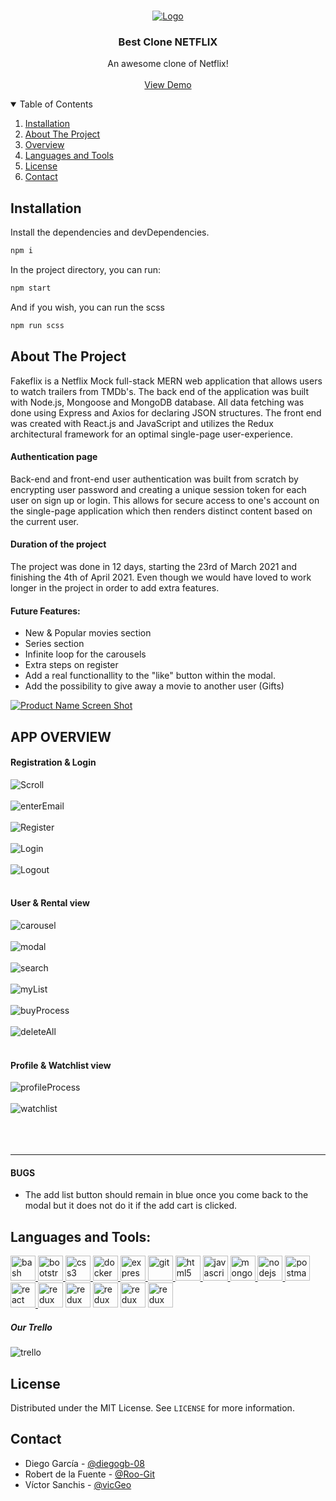 
<!-- PROJECT LOGO -->
<br />
<p align="center">
  <a href="https://github.com/othneildrew/Best-README-Template">
    <img src="https://i.imgur.com/oJkLhii.png" alt="Logo" >
  </a>

  <h3 align="center">Best Clone NETFLIX</h3>

  <p align="center">
    An awesome clone of Netflix!
    <br />
    <br />
    <a href="https://fakeflixmock.herokuapp.com/">View Demo</a>
  </p>
</p>



<!-- TABLE OF CONTENTS -->
<details open="open">
  <summary>Table of Contents</summary>
  <ol>
    <li>
      <a href="#installation">Installation</a>
    </li>
    <li>
      <a href="#about-the-project">About The Project</a>
    </li>
    <li>
      <a href="#app-overview">Overview</a>
    </li>
    <li><a href="#languages-and-tools">Languages and Tools</a></li>
    <li><a href="#license">License</a></li>
    <li><a href="#contact">Contact</a></li>
  </ol>
</details>

## Installation

Install the dependencies and devDependencies.

```sh
npm i
```
In the project directory, you can run:

```sh
npm start
```
And if you wish, you can run the scss

```sh
npm run scss
```



<!-- ABOUT THE PROJECT -->
## About The Project


Fakeflix is a Netflix Mock full-stack MERN web application that allows users to watch trailers from TMDb's. The back end of the application was built with Node.js, Mongoose and MongoDB database. All data fetching was done using Express and Axios for declaring JSON structures. The front end was created with React.js and JavaScript and utilizes the Redux architectural framework for an optimal single-page user-experience.

#### Authentication page
Back-end and front-end user authentication was built from scratch by encrypting user password and creating a unique session token for each user on sign up or login. This allows for secure access to one's account on the single-page application which then renders distinct content based on the current user.

#### Duration of the project

The project was done in 12 days, starting the 23rd of March 2021 and finishing the 4th of April 2021. Even though we would have loved to work longer in the project in order to add extra features.

#### Future Features:
- New & Popular movies section
- Series section
- Infinite loop for the carousels
- Extra steps on register 
- Add a real functionallity to the "like" button within the modal.
- Add the possibility to give away a movie to another user (Gifts)

[![Product Name Screen Shot][product-screenshot]](https://fakeflixmock.herokuapp.com/)





<!-- USAGE -->
## APP OVERVIEW

#### Registration & Login
<img src="public/gif/scroll.gif" alt="Scroll" >

<br>
<br>

<img src="public/gif/enterEmail.gif" alt="enterEmail" >

<br>
<br>

<img src="public/gif/register.gif" alt="Register" >

<br>
<br>

<img src="public/gif/login.gif" alt="Login" >

<br>
<br>

<img src="public/gif/logout.gif" alt="Logout" >

<br>
<br>

#### User & Rental view

<img src="public/gif/carousel.gif" alt="carousel" >

<br>
<br>

<img src="public/gif/modal.gif" alt="modal" >

<br>
<br>

<img src="public/gif/search.gif" alt="search" >

<br>
<br>

<img src="public/gif/myList.gif" alt="myList" >

<br>
<br>



<img src="public/gif/buyProcess.gif" alt="buyProcess" >

<br>
<br>

<img src="public/gif/deleteAll.gif" alt="deleteAll" >

<br>
<br>


#### Profile & Watchlist view

<img src="public/gif/profileProcess.gif" alt="profileProcess" >

<br>
<br>

<img src="public/gif/watchlist.gif" alt="watchlist" >

<br>
<br>



<br>
<br>


---







<!-- BUGS -->
#### BUGS

- The add list button should remain in blue once you come back to the modal but it does not do it if the add cart is clicked.


<!-- ACKNOWLEDGEMENTS -->
## Languages and Tools:
<p align="left"> <a href="https://www.gnu.org/software/bash/" target="_blank"> <img src="https://www.vectorlogo.zone/logos/gnu_bash/gnu_bash-icon.svg" alt="bash" width="40" height="40"/> </a> <a href="https://getbootstrap.com" target="_blank"> <img src="https://raw.githubusercontent.com/devicons/devicon/master/icons/bootstrap/bootstrap-plain-wordmark.svg" alt="bootstrap" width="40" height="40"/> </a> <a href="https://www.w3schools.com/css/" target="_blank"> <img src="https://raw.githubusercontent.com/devicons/devicon/master/icons/css3/css3-original-wordmark.svg" alt="css3" width="40" height="40"/> </a> <a href="https://www.docker.com/" target="_blank"> <img src="https://raw.githubusercontent.com/devicons/devicon/master/icons/docker/docker-original-wordmark.svg" alt="docker" width="40" height="40"/> </a> <a href="https://expressjs.com" target="_blank"> <img src="https://raw.githubusercontent.com/devicons/devicon/master/icons/express/express-original-wordmark.svg" alt="express" width="40" height="40"/> </a> <a href="https://git-scm.com/" target="_blank"> <img src="https://www.vectorlogo.zone/logos/git-scm/git-scm-icon.svg" alt="git" width="40" height="40"/> </a> <a href="https://www.w3.org/html/" target="_blank"> <img src="https://raw.githubusercontent.com/devicons/devicon/master/icons/html5/html5-original-wordmark.svg" alt="html5" width="40" height="40"/> </a> <a href="https://developer.mozilla.org/en-US/docs/Web/JavaScript" target="_blank"> <img src="https://raw.githubusercontent.com/devicons/devicon/master/icons/javascript/javascript-original.svg" alt="javascript" width="40" height="40"/> </a>   </a> <a href="https://www.mongodb.com/" target="_blank"> <img src="https://raw.githubusercontent.com/devicons/devicon/master/icons/mongodb/mongodb-original-wordmark.svg" alt="mongodb" width="40" height="40"/> </a> </a> <a href="https://nodejs.org" target="_blank"> <img src="https://raw.githubusercontent.com/devicons/devicon/master/icons/nodejs/nodejs-original-wordmark.svg" alt="nodejs" width="40" height="40"/> </a>  <a href="https://postman.com" target="_blank"> <img src="https://www.vectorlogo.zone/logos/getpostman/getpostman-icon.svg" alt="postman" width="40" height="40"/> </a> <a href="https://reactjs.org/" target="_blank"> <img src="https://raw.githubusercontent.com/devicons/devicon/master/icons/react/react-original-wordmark.svg" alt="react" width="40" height="40"/> </a>  <img src="https://raw.githubusercontent.com/devicons/devicon/master/icons/redux/redux-original.svg" alt="redux" width="40" height="40"/> </a> <img src="https://i.imgur.com/s59l4lu.png" alt="redux" width="40" height="40"/> </a> <img src="https://i.imgur.com/MD1U1tu.png" alt="redux" width="40" height="40"/> </a> <img src="https://i.imgur.com/0fbJECr.png" alt="redux" width="40" height="40"/> </a><img src="https://i.imgur.com/lfb9mFw.png" alt="redux" width="40" height="40"/> </a></p>

##### Our Trello

<img src="public/gif/trello.jpeg" alt="trello" >


<!-- LICENSE -->
## License

Distributed under the MIT License. See `LICENSE` for more information.



<!-- CONTACT -->
## Contact

- Diego García - [@diegogb-08](https://github.com/diegogb-08)
- Robert de la Fuente - [@Roo-Git](https://github.com/Roo-Git)
- Víctor Sanchis - [@vicGeo](https://github.com/vicGeo)

<!-- MARKDOWN LINKS & IMAGES -->
<!-- https://www.markdownguide.org/basic-syntax/#reference-style-links -->
[product-screenshot]: https://i.ibb.co/hMPDn3N/home-Fakeflix.png